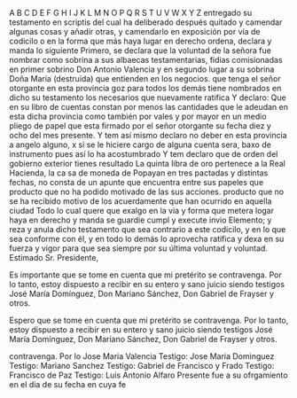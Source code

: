 A B C D E F G H I J K L M N O P Q R S T U V W X Y Z
entregado su testamento en scriptis del cual ha deliberado después
quitado y camendar algunas cosas y añadir otras, y camendarlo en
exposición por vía de codicilo o en la forma que más haya lugar en
derecho ordena, declara y manda lo siguiente
Primero, se declara que la voluntad de la señora fue nombrar como sobrina a sus albaecas testamentarias, fidias comisionadas en primer sobrino Don Antonio Valencia y en segundo lugar a su sobrina Doña María (destruida) que entienden en los negocios.
que tenga el señor otorgante en esta provincia goz para todos los demás tiene nombrados en dicho su testamento los necesarios que nuevamente ratifica
Y declaro: Que en su libro de cuentas constan por menos las cantidades que le adeudan en esta dicha provincia como también por vales y por mayor en un medio pliego de papel que esta firmado por el señor otorgante su fecha diez y ocho del mes presente.
Y tem así mismo declaro no deber en esta provincia a angelo alguno, x si se le hiciere cargo de alguna cuenta sera, baxo de instrumento pues así lo ha acostumbrado
Y tem declaro que de orden del gobierno exterior tienes resultado
La quinta libra de oro pertenece a la Real Hacienda, la ca sa de moneda de Popayan en tres pactadas y distintas fechas, no consta de un apunte que encuentra entre sus papeles que producto que no ha podido motivado de las sus acciones.
producto que no se ha recibido motivo de los acuerdamente que han ocurrido en aquella ciudad Todo lo cual quere que exalgo en la via y forma que metera logar haya en derecho y manda se guardie cumpl y execute invio
Elemento; y reza y anula dicho testamento que sea contrario a este codicilo, y en lo que sea conforme con él, y en todo lo demás lo aprovecha ratifica y dexa en su fuerza y vigor para que sea siempre por su última voluntad y voluntad.
Estimado Sr. Presidente,

Es importante que se tome en cuenta que mi pretérito se contravenga. Por lo tanto, estoy dispuesto a recibir en su entero y sano juicio siendo testigos José María Domínguez, Don Mariano Sánchez, Don Gabriel de Frayser y otros.

Espero que se tome en cuenta que mi pretérito se contravenga. Por lo tanto, estoy dispuesto a recibir en su entero y sano juicio siendo testigos José María Domínguez, Don Mariano Sánchez, Don Gabriel de Frayser y otros.

contravenga. Por lo
Jose Maria Valencia
Testigo: Jose Maria Dominguez
Testigo: Mariano Sanchez
Testigo: Gabriel de Francisco y Frado
Testigo: Francisco de Paz
Testigo: Luis Antonio Alfaro
Presente fue a su ofrgamiento en el dia de su fecha en cuya fe